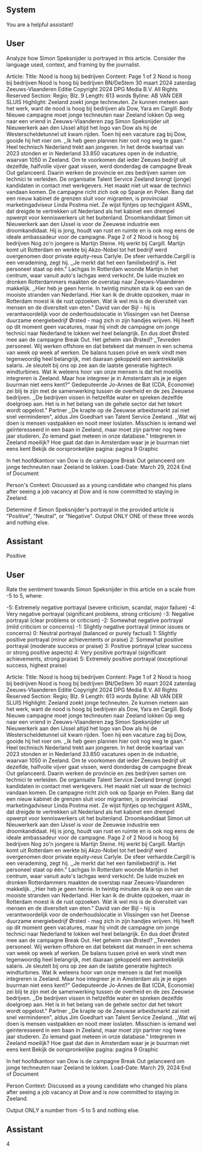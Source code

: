 ## System

You are a helpful assistant!

## User


Analyze how Simon Speksnijder is portrayed in this article. Consider the language used, context, and framing by the journalist.

Article:
Title: Nood is hoog bij bedrijven
Content: Page 1 of 2
Nood is hoog bij bedrijven
Nood is hoog bij bedrijven
BN/DeStem
30 maart 2024 zaterdag
Zeeuws-Vlaanderen Editie
Copyright 2024 DPG Media B.V. All Rights Reserved
Section: Regio; Blz. 9
Length: 613 words
Byline: AB VAN DER SLUIS
Highlight: Zeeland zoekt jonge techneuten. Ze kunnen meteen aan het werk, want de nood is hoog bij bedrijven 
als Dow, Yara en Cargill.
Body
Nieuwe campagne moet jonge techneuten naar Zeeland lokken
Op weg naar een vriend in Zeeuws-Vlaanderen zag Simon Speksnijder uit Nieuwerkerk aan den IJssel altijd het 
logo van Dow als hij de Westerscheldetunnel uit kwam rijden. Toen hij een vacature zag bij Dow, gooide hij het roer 
om. ,,Ik heb geen plannen hier ooit nog weg te gaan." 
Heel technisch Nederland trekt aan jongeren. In het derde kwartaal van 2023 stonden er in Nederland 33.850 
vacatures open in de industrie, waarvan 1050 in Zeeland. 
Om te voorkomen dat ieder Zeeuws bedrijf uit dezelfde, halfvolle vijver gaat vissen, werd donderdag de campagne 
Break Out gelanceerd. Daarin werken de provincie en zes bedrijven samen om technici te verleiden. De organisatie 
Talent Service Zeeland brengt (jonge) kandidaten in contact met werkgevers. 
Het maakt niet uit waar de technici vandaan komen. De campagne richt zich ook op Spanje en Polen. Bang dat een 
nieuw kabinet de grenzen sluit voor migranten, is provinciaal marketingadviseur Linda Postma niet. Ze wijst fijntjes 
op techgigant ASML, dat dreigde te vertrekken uit Nederland als het kabinet een drempel opwerpt voor 
kenniswerkers uit het buitenland.
Droomkandidaat
Simon uit Nieuwerkerk aan den IJssel is voor de Zeeuwse industrie een droomkandidaat. Hij is jong, houdt van rust 
en ruimte en is ook nog eens de ideale ambassadeur voor de campagne. 
Page 2 of 2
Nood is hoog bij bedrijven
Nog zo'n jongere is Martijn Steine. Hij werkt bij Cargill. Martijn komt uit Rotterdam en werkte bij Akzo-Nobel tot het 
bedrijf werd overgenomen door private equity-reus Carlyle. De sfeer verhardde.Cargill is een verademing, zegt hij. 
,,Je merkt dat het een familiebedrijf is. Het personeel staat op één."
Lachgas
In Rotterdam woonde Martijn in het centrum, waar vanuit auto's lachgas werd verkocht. De luide muziek en 
dronken Rotterdammers maakten de overstap naar Zeeuws-Vlaanderen makkelijk. ,,Hier heb je geen herrie. In 
twintig minuten sta ik op een van de mooiste stranden van Nederland. Hier kan ik de drukte opzoeken, maar in 
Rotterdam moest ik de rust opzoeken. Wat ik wel mis is de diversiteit van mensen en de diversiteit van eten." 
David van der Bijl - hij is verantwoordelijk voor de onderhoudslocatie in Vlissingen van het Deense duurzame 
energiebedrijf Ørsted - mag zich in zijn handjes wrijven. Hij heeft op dit moment geen vacatures, maar hij vindt de 
campagne om jonge technici naar Nederland te lokken wel heel belangrijk. En dus doet Ørsted mee aan de 
campagne Break Out. 
Het geheim van Ørsted? ,,Tevreden personeel. Wij werken offshore en dat betekent dat mensen in een schema 
van week op week af werken. De balans tussen privé en werk vindt men tegenwoordig heel belangrijk, met daaraan 
gekoppeld een aantrekkelijk salaris. Je sleutelt bij ons op zee aan de laatste generatie hightech windturbines. Wat 
ik weleens hoor van onze mensen is dat het moeilijk integreren is Zeeland. Maar hoe integreer je in Amsterdam als 
je je eigen buurman niet eens kent?" 
Gedeputeerde Jo-Annes de Bat (CDA, Economie) zei blij te zijn met de samenwerking tussen de overheid en de 
zes Zeeuwse bedrijven. ,,De bedrijven vissen in hetzelfde water en spreken dezelfde doelgroep aan. Het is in het 
belang van de gehele sector dat het tekort wordt opgelost."
Partner
,,De krapte op de Zeeuwse arbeidsmarkt zal niet snel verminderen", aldus Jim Goedhart van Talent Service 
Zeeland. ,,Wat wij doen is mensen vastpakken en nooit meer loslaten. Misschien is iemand wel geïnteresseerd in 
een baan in Zeeland, maar moet zijn partner nog twee jaar studeren. Zo iemand gaat meteen in onze database."
Integreren in Zeeland moeilijk? Hoe gaat dat dan in Amsterdam waar je je buurman niet eens kent
Bekijk de oorspronkelijke pagina: pagina 9
Graphic
 
In het hoofdkantoor van Dow is de campagne Break Out gelanceerd om jonge techneuten naar Zeeland te lokken.
Load-Date: March 29, 2024
End of Document

Person's Context: Discussed as a young candidate who changed his plans after seeing a job vacancy at Dow and is now committed to staying in Zeeland.

Determine if Simon Speksnijder's portrayal in the provided article is "Positive", "Neutral", or "Negative".
Output ONLY ONE of these three words and nothing else.


## Assistant

Positive

## User


Rate the sentiment towards Simon Speksnijder in this article on a scale from -5 to 5, where:

-5: Extremely negative portrayal (severe criticism, scandal, major failure)
-4: Very negative portrayal (significant problems, strong criticism)
-3: Negative portrayal (clear problems or criticism)
-2: Somewhat negative portrayal (mild criticism or concerns)
-1: Slightly negative portrayal (minor issues or concerns)
0: Neutral portrayal (balanced or purely factual)
1: Slightly positive portrayal (minor achievements or praise)
2: Somewhat positive portrayal (moderate success or praise)
3: Positive portrayal (clear success or strong positive aspects)
4: Very positive portrayal (significant achievements, strong praise)
5: Extremely positive portrayal (exceptional success, highest praise)

Article:
Title: Nood is hoog bij bedrijven
Content: Page 1 of 2
Nood is hoog bij bedrijven
Nood is hoog bij bedrijven
BN/DeStem
30 maart 2024 zaterdag
Zeeuws-Vlaanderen Editie
Copyright 2024 DPG Media B.V. All Rights Reserved
Section: Regio; Blz. 9
Length: 613 words
Byline: AB VAN DER SLUIS
Highlight: Zeeland zoekt jonge techneuten. Ze kunnen meteen aan het werk, want de nood is hoog bij bedrijven 
als Dow, Yara en Cargill.
Body
Nieuwe campagne moet jonge techneuten naar Zeeland lokken
Op weg naar een vriend in Zeeuws-Vlaanderen zag Simon Speksnijder uit Nieuwerkerk aan den IJssel altijd het 
logo van Dow als hij de Westerscheldetunnel uit kwam rijden. Toen hij een vacature zag bij Dow, gooide hij het roer 
om. ,,Ik heb geen plannen hier ooit nog weg te gaan." 
Heel technisch Nederland trekt aan jongeren. In het derde kwartaal van 2023 stonden er in Nederland 33.850 
vacatures open in de industrie, waarvan 1050 in Zeeland. 
Om te voorkomen dat ieder Zeeuws bedrijf uit dezelfde, halfvolle vijver gaat vissen, werd donderdag de campagne 
Break Out gelanceerd. Daarin werken de provincie en zes bedrijven samen om technici te verleiden. De organisatie 
Talent Service Zeeland brengt (jonge) kandidaten in contact met werkgevers. 
Het maakt niet uit waar de technici vandaan komen. De campagne richt zich ook op Spanje en Polen. Bang dat een 
nieuw kabinet de grenzen sluit voor migranten, is provinciaal marketingadviseur Linda Postma niet. Ze wijst fijntjes 
op techgigant ASML, dat dreigde te vertrekken uit Nederland als het kabinet een drempel opwerpt voor 
kenniswerkers uit het buitenland.
Droomkandidaat
Simon uit Nieuwerkerk aan den IJssel is voor de Zeeuwse industrie een droomkandidaat. Hij is jong, houdt van rust 
en ruimte en is ook nog eens de ideale ambassadeur voor de campagne. 
Page 2 of 2
Nood is hoog bij bedrijven
Nog zo'n jongere is Martijn Steine. Hij werkt bij Cargill. Martijn komt uit Rotterdam en werkte bij Akzo-Nobel tot het 
bedrijf werd overgenomen door private equity-reus Carlyle. De sfeer verhardde.Cargill is een verademing, zegt hij. 
,,Je merkt dat het een familiebedrijf is. Het personeel staat op één."
Lachgas
In Rotterdam woonde Martijn in het centrum, waar vanuit auto's lachgas werd verkocht. De luide muziek en 
dronken Rotterdammers maakten de overstap naar Zeeuws-Vlaanderen makkelijk. ,,Hier heb je geen herrie. In 
twintig minuten sta ik op een van de mooiste stranden van Nederland. Hier kan ik de drukte opzoeken, maar in 
Rotterdam moest ik de rust opzoeken. Wat ik wel mis is de diversiteit van mensen en de diversiteit van eten." 
David van der Bijl - hij is verantwoordelijk voor de onderhoudslocatie in Vlissingen van het Deense duurzame 
energiebedrijf Ørsted - mag zich in zijn handjes wrijven. Hij heeft op dit moment geen vacatures, maar hij vindt de 
campagne om jonge technici naar Nederland te lokken wel heel belangrijk. En dus doet Ørsted mee aan de 
campagne Break Out. 
Het geheim van Ørsted? ,,Tevreden personeel. Wij werken offshore en dat betekent dat mensen in een schema 
van week op week af werken. De balans tussen privé en werk vindt men tegenwoordig heel belangrijk, met daaraan 
gekoppeld een aantrekkelijk salaris. Je sleutelt bij ons op zee aan de laatste generatie hightech windturbines. Wat 
ik weleens hoor van onze mensen is dat het moeilijk integreren is Zeeland. Maar hoe integreer je in Amsterdam als 
je je eigen buurman niet eens kent?" 
Gedeputeerde Jo-Annes de Bat (CDA, Economie) zei blij te zijn met de samenwerking tussen de overheid en de 
zes Zeeuwse bedrijven. ,,De bedrijven vissen in hetzelfde water en spreken dezelfde doelgroep aan. Het is in het 
belang van de gehele sector dat het tekort wordt opgelost."
Partner
,,De krapte op de Zeeuwse arbeidsmarkt zal niet snel verminderen", aldus Jim Goedhart van Talent Service 
Zeeland. ,,Wat wij doen is mensen vastpakken en nooit meer loslaten. Misschien is iemand wel geïnteresseerd in 
een baan in Zeeland, maar moet zijn partner nog twee jaar studeren. Zo iemand gaat meteen in onze database."
Integreren in Zeeland moeilijk? Hoe gaat dat dan in Amsterdam waar je je buurman niet eens kent
Bekijk de oorspronkelijke pagina: pagina 9
Graphic
 
In het hoofdkantoor van Dow is de campagne Break Out gelanceerd om jonge techneuten naar Zeeland te lokken.
Load-Date: March 29, 2024
End of Document

Person Context: Discussed as a young candidate who changed his plans after seeing a job vacancy at Dow and is now committed to staying in Zeeland.

Output ONLY a number from -5 to 5 and nothing else.


## Assistant

4


